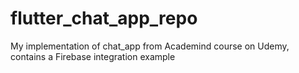 # flutter_chat_app_repo
My implementation of chat_app from Academind course on Udemy, contains a Firebase integration example
